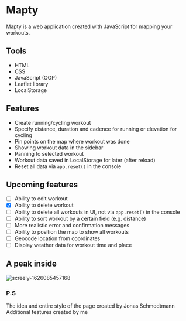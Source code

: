 # Mapty

Mapty is a web application created with JavaScript for mapping your workouts.  

## Tools

- HTML
- CSS
- JavaScript (OOP)
- Leaflet library
- LocalStorage

## Features

- Create running/cycling workout
- Specify distance, duration and cadence for running or elevation for cycling
- Pin points on the map where workout was done
- Showing workout data in the sidebar
- Panning to selected workout
- Workout data saved in LocalStorage for later (after reload)
- Reset all data via `app.reset()` in the console

## Upcoming features

- [ ] Ability to edit workout 
- [X] Ability to delete workout
- [ ] Ability to delete all workouts in UI, not via `app.reset()` in the console
- [ ] Ability to sort workout by a certain field (e.g. distance)
- [ ] More realistic error and confirmation messages
- [ ] Ability to position the map to show all workouts
- [ ] Geocode location from coordinates
- [ ] Display weather data for workout time and place

## A peak inside

![screely-1626085457168](https://user-images.githubusercontent.com/42406609/125272395-782d0700-e314-11eb-9da8-11bfbafbe07f.png)

### P.S

The idea and entire style of the page created by Jonas Schmedtmann 
Additional features created by me
